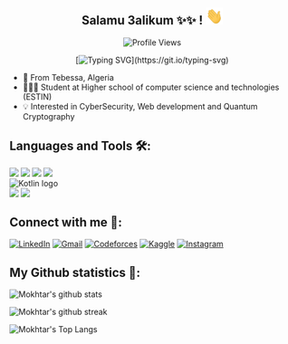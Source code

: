 <div align="center">
<h2> Salamu 3alikum ✨✨ ! <img src="https://github.com/ABSphreak/ABSphreak/blob/master/gifs/Hi.gif" width="30" height="30"></h2>

![Profile Views](https://komarev.com/ghpvc/?username=dev-Mokhtar&color=blueviolet)

</div>
<div align ="center">


[![Typing SVG](https://readme-typing-svg.demolab.com/?lines=Welcome+To+My+GitHub+Page!;Excited+to+Share+My+Projects+Here;.)](https://git.io/typing-svg)

</div>

- 🏫 From Tebessa, Algeria
- 👩🏻‍💻 Student at Higher school of computer science and technologies  (ESTIN)
- :bulb: Interested in CyberSecurity, Web development and Quantum Cryptography


## Languages and Tools 🛠:
<p>
  <img src="https://img.icons8.com/color/48/000000/html-5--v1.png"/>
  <img src="https://img.icons8.com/color/48/000000/css3.png"/>
  <img src="https://img.icons8.com/color/48/000000/javascript--v2.png"/>
  <img src="https://img.icons8.com/office/40/000000/react.png"/>
 <img src="https://img.icons8.com/color/48/000000/kotlin.png" alt="Kotlin logo" style="display:block"/>
  <img src="https://img.icons8.com/color/48/000000/c-programming.png"/>
  <img src="https://img.icons8.com/color/48/000000/python--v2.png"m0kht4r/>
 </p>
 
 ## Connect with me :eyes::
 
[![LinkedIn](https://img.icons8.com/fluency/48/000000/linkedin.png)](https://www.linkedin.com/in/mokhtar-derbazi-407b2424a/)
[![Gmail](https://img.icons8.com/color/48/000000/gmail--v1.png)](mailto:mokhtarderbazi@gmail.com)
[![Codeforces](https://img.icons8.com/external-tal-revivo-color-tal-revivo/48/000000/external-codeforces-programming-competitions-and-contests-programming-community-logo-color-tal-revivo.png)](https://codeforces.com/profile/M0kht4r)
[![Kaggle](https://img.icons8.com/external-tal-revivo-filled-tal-revivo/48/000000/external-kaggle-an-online-community-of-data-scientists-and-machine-learners-owned-by-google-logo-filled-tal-revivo.png)](https://www.kaggle.com/derbazimokhtar)
[![Instagram](https://img.icons8.com/color/48/000000/instagram-new--v2.png)](https://www.instagram.com/derbazi_mokhtar/)


## My Github statistics 🚀:

![Mokhtar's github stats](https://github-readme-stats.vercel.app/api?username=dev-Mokhtar&show_icons=true&theme=material-palenight)

![Mokhtar's github streak](https://github-readme-streak-stats.herokuapp.com/?user=dev-Mokhtar&theme=material-palenight&include_all_commits=true&count_private=true)

![Mokhtar's Top Langs](https://github-readme-stats.vercel.app/api/top-langs/?username=dev-Mokhtar&theme=material-palenight&layout=compact)

























<!--m0kht4r_Was_HERE !!-->
